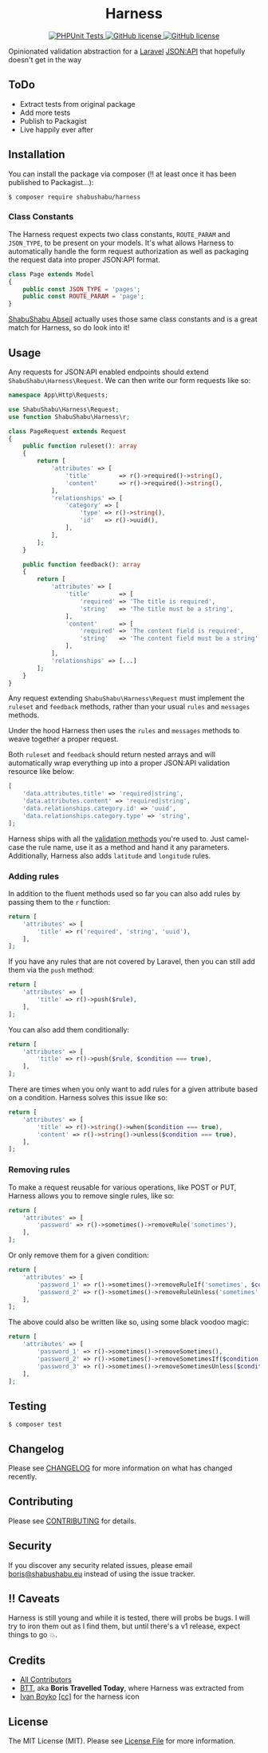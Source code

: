 <p align="center">
    <img alt="" src="https://github.com/boris-glumpler/Harness/blob/develop/harness.png"/>
</p>

<h1 align="center">Harness</h1>

<p align="center">
    <a href="https://github.com/ShabuShabu/Harness/actions?query=workflow%3A%22Run+PHPUnit+tests%22">
        <img alt="PHPUnit Tests" src="https://github.com/ShabuShabu/Harness/workflows/Run%20PHPUnit%20tests/badge.svg"/>
    </a>
    <a href="https://github.com/ShabuShabu/Harness/blob/develop/LICENSE.md">
        <img alt="GitHub license" src="https://img.shields.io/github/license/ShabuShabu/Harness">
    </a>
    <a href="https://github.com/ShabuShabu/Harness/tags">
        <img alt="GitHub license" src="https://img.shields.io/github/v/tag/ShabuShabu/Harness.svg?sort=semver">
    </a>
</p>


Opinionated validation abstraction for a [Laravel](https://laravel.com/) [JSON:API](https://jsonapi.org/) that hopefully doesn't get in the way

## ToDo

- Extract tests from original package
- Add more tests
- Publish to Packagist
- Live happily ever after

## Installation

You can install the package via composer (:bangbang: at least once it has been published to Packagist...):

```
$ composer require shabushabu/harness
```

### Class Constants

The Harness request expects two class constants, `ROUTE_PARAM` and `JSON_TYPE`, to be present on your models. It's what allows Harness to automatically handle the form request authorization as well as packaging the request data into proper JSON:API format.

```php
class Page extends Model
{
    public const JSON_TYPE = 'pages';
    public const ROUTE_PARAM = 'page';
}
```

[ShabuShabu Abseil](https://github.com/ShabuShabu/Abseil) actually uses those same class constants and is a great match for Harness, so do look into it!

## Usage

Any requests for JSON:API enabled endpoints should extend `ShabuShabu\Harness\Request`.
We can then write our form requests like so:

```php
namespace App\Http\Requests;

use ShabuShabu\Harness\Request;
use function ShabuShabu\Harness\r;

class PageRequest extends Request
{
    public function ruleset(): array
    {
        return [
            'attributes' => [
                'title'        => r()->required()->string(),
                'content'      => r()->required()->string(),
            ],
            'relationships' => [
                'category' => [
                    'type' => r()->string(),
                    'id'   => r()->uuid(),
                ],
            ],
        ];
    }

    public function feedback(): array
    {
        return [
            'attributes' => [
                'title'        => [
                    'required' => 'The title is required',
                    'string'   => 'The title must be a string',
                ],
                'content'      => [
                    'required' => 'The content field is required',
                    'string'   => 'The content field must be a string',
                ],
            ],
            'relationships' => [...]
        ];
    }
}
```

Any request extending `ShabuShabu\Harness\Request` must implement the `ruleset` and `feedback` methods, rather than your usual `rules` and `messages` methods.

Under the hood Harness then uses the `rules` and `messages` methods to weave together a proper request.

Both `ruleset` and `feedback` should return nested arrays and will automatically wrap everything up into a proper JSON:API validation resource like below:

```php
[
    'data.attributes.title' => 'required|string',
    'data.attributes.content' => 'required|string',
    'data.relationships.category.id' => 'uuid',
    'data.relationships.category.type' => 'string',
];
```

Harness ships with all the [validation methods](https://laravel.com/docs/7.x/validation#available-validation-rules) you're used to.
Just camel-case the rule name, use it as a method and hand it any parameters.
Additionally, Harness also adds `latitude` and `longitude` rules.

### Adding rules

In addition to the fluent methods used so far you can also add rules by passing them to the `r` function:

```php
return [
    'attributes' => [
        'title' => r('required', 'string', 'uuid'),
    ],
];
```


If you have any rules that are not covered by Laravel, then you can still add them via the `push` method:

```php
return [
    'attributes' => [
        'title' => r()->push($rule),
    ],
];
```

You can also add them conditionally:

```php
return [
    'attributes' => [
        'title' => r()->push($rule, $condition === true),
    ],
];
```

There are times when you only want to add rules for a given attribute based on a condition. Harness solves this issue like so:

```php
return [
    'attributes' => [
        'title' => r()->string()->when($condition === true),
        'content' => r()->string()->unless($condition === true),
    ],
];
```

### Removing rules

To make a request reusable for various operations, like POST or PUT, Harness allows you to remove single rules, like so: 

```php
return [
    'attributes' => [
        'password' => r()->sometimes()->removeRule('sometimes'),
    ],
];
```

Or only remove them for a given condition:

```php
return [
    'attributes' => [
        'password_1' => r()->sometimes()->removeRuleIf('sometimes', $condition === true),
        'password_2' => r()->sometimes()->removeRuleUnless('sometimes', $condition === true),
    ],
];
```

The above could also be written like so, using some black voodoo magic:

```php
return [
    'attributes' => [
        'password_1' => r()->sometimes()->removeSometimes(),
        'password_2' => r()->sometimes()->removeSometimesIf($condition === true),
        'password_3' => r()->sometimes()->removeSometimesUnless($condition === true),
    ],
];
```

## Testing

```
$ composer test
```

## Changelog

Please see [CHANGELOG](CHANGELOG.md) for more information on what has changed recently.

## Contributing

Please see [CONTRIBUTING](CONTRIBUTING.md) for details.

## Security

If you discover any security related issues, please email boris@shabushabu.eu instead of using the issue tracker.

## :bangbang: Caveats

Harness is still young and while it is tested, there will probs be bugs. I will try to iron them out as I find them, but until there's a v1 release, expect things to go :boom:.

## Credits

- [All Contributors](../../contributors)
- [BTT](https://boris.travelled.today), aka **Boris Travelled Today**, where Harness was extracted from
- [Ivan Boyko](https://www.iconfinder.com/visualpharm) [[cc]](https://creativecommons.org/licenses/by/3.0/) for the harness icon

## License

The MIT License (MIT). Please see [License File](LICENSE.md) for more information.

